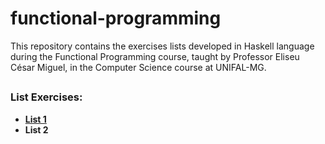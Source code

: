 # functional-programming
This repository contains the exercises lists developed in Haskell language during the Functional Programming course, taught by Professor Eliseu César Miguel, in the Computer Science course at UNIFAL-MG. 

## 
### List Exercises:
- **[List 1](https://github.com/nicolelimat/functional-programming/blob/main/lista01.hs)**
- **List 2**
